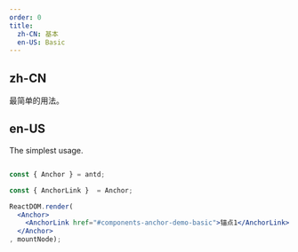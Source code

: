 ```yaml
---
order: 0
title:
  zh-CN: 基本
  en-US: Basic
---
```


## zh-CN

最简单的用法。

## en-US

The simplest usage.

```jsx

const { Anchor } = antd;

const { AnchorLink }  = Anchor;

ReactDOM.render(
  <Anchor>
    <AnchorLink href="#components-anchor-demo-basic">锚点1</AnchorLink>
  </Anchor>
, mountNode);
```